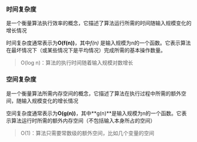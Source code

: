 ### 时间复杂度
是一个衡量算法执行效率的概念，它描述了算法运行所需的时间随输入规模变化的增长情况

时间复杂度通常表示为**O(f(n))**，其中*f(n)* 是输入规模为n的一个函数。它表示算法在最坏情况下（或某些情况下是平均情况）完成所需的基本操作数量。

>O(log n)：算法的执行时间随着输入规模对数增长

### 空间复杂度
是一个衡量算法所需内存空间的概念，它描述了算法在执行过程中所需的额外空间，随输入规模变化的增长情况

空间复杂度通常表示为**O(g(n))**，其中**g(n)**是输入规模为n的一个函数。它表示算法运行时所需的额外内存空间（不包括输入本身所占的空间）

>O(1)：算法只需要常数级的额外空间，比如几个变量的空间